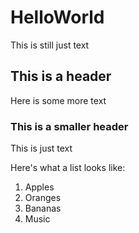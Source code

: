 # HelloWorld

This is still just text

## This is a header

Here is some more text

### This is a smaller header

This is just text

Here's what a list looks like:

1. Apples
2. Oranges
3. Bananas
4. Music

